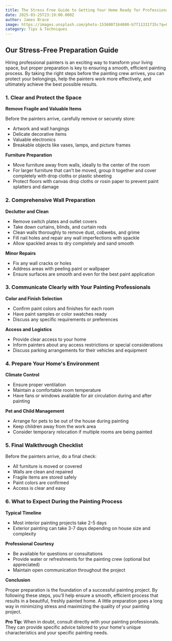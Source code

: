 ```yaml
---
title: The Stress Free Guide to Getting Your Home Ready for Professional Painters
date: 2025-03-25T23:19:00.000Z
author: James Brace
image: https://images.unsplash.com/photo-1536007164800-b7f11331f35c?q=80&w=2070&auto=format&fit=crop&ixlib=rb-4.0.3&ixid=M3wxMjA3fDB8MHxwaG90by1wYWdlfHx8fGVufDB8fHx8fA%3D%3D
category: Tips & Techniques
---
```

## Our Stress-Free Preparation Guide

Hiring professional painters is an exciting way to transform your living space, but proper preparation is key to ensuring a smooth, efficient painting process. By taking the right steps before the painting crew arrives, you can protect your belongings, help the painters work more effectively, and ultimately achieve the best possible results. 

### 1. Clear and Protect the Space

**Remove Fragile and Valuable Items**

Before the painters arrive, carefully remove or securely store: 

* Artwork and wall hangings 
* Delicate decorative items 
* Valuable electronics 
* Breakable objects like vases, lamps, and picture frames 

**Furniture Preparation** 

* Move furniture away from walls, ideally to the center of the room 
* For larger furniture that can't be moved, group it together and cover completely with drop cloths or plastic sheeting 
* Protect floors with canvas drop cloths or rosin paper to prevent paint splatters and damage 

### 2. Comprehensive Wall Preparation

**Declutter and Clean** 

* Remove switch plates and outlet covers 
* Take down curtains, blinds, and curtain rods 
* Clean walls thoroughly to remove dust, cobwebs, and grime 
* Fill nail holes and repair any wall imperfections with spackle 
* Allow spackled areas to dry completely and sand smooth 

**Minor Repairs** 

* Fix any wall cracks or holes 
* Address areas with peeling paint or wallpaper 
* Ensure surfaces are smooth and even for the best paint application 

### 3. Communicate Clearly with Your Painting Professionals

**Color and Finish Selection**

* Confirm paint colors and finishes for each room 
* Have paint samples or color swatches ready 
* Discuss any specific requirements or preferences 

**Access and Logistics** 

* Provide clear access to your home 
* Inform painters about any access restrictions or special considerations 
* Discuss parking arrangements for their vehicles and equipment 

### 4. Prepare Your Home's Environment

**Climate Control** 

* Ensure proper ventilation 
* Maintain a comfortable room temperature 
* Have fans or windows available for air circulation during and after painting 

**Pet and Child Management** 

* Arrange for pets to be out of the house during painting 
* Keep children away from the work area 
* Consider temporary relocation if multiple rooms are being painted 

### 5. Final Walkthrough Checklist

Before the painters arrive, do a final check: 

* All furniture is moved or covered 
* Walls are clean and repaired 
* Fragile items are stored safely 
* Paint colors are confirmed 
* Access is clear and easy 

### 6. What to Expect During the Painting Process

**Typical Timeline** 

* Most interior painting projects take 2-5 days 
* Exterior painting can take 3-7 days depending on house size and complexity 

**Professional Courtesy** 

* Be available for questions or consultations 
* Provide water or refreshments for the painting crew (optional but appreciated) 
* Maintain open communication throughout the project 

**Conclusion**

Proper preparation is the foundation of a successful painting project. By following these steps, you'll help ensure a smooth, efficient process that results in a beautiful, freshly painted home. A little preparation goes a long way in minimizing stress and maximizing the quality of your painting project. 

**Pro Tip:** When in doubt, consult directly with your painting professionals. They can provide specific advice tailored to your home's unique characteristics and your specific painting needs.
